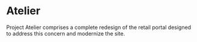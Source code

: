 # Atelier
Project Atelier comprises a complete redesign of the retail portal designed to address this concern and modernize the site.
